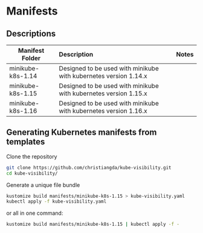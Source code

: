 # Manifests

## Descriptions

| Manifest Folder   | Description                                                      | Notes |
| ----------------- | :--------------------------------------------------------------- | :---- |
| minikube-k8s-1.14 | Designed to be used with minikube with kubernetes version 1.14.x |       |
| minikube-k8s-1.15 | Designed to be used with minikube with kubernetes version 1.15.x |       |
| minikube-k8s-1.16 | Designed to be used with minikube with kubernetes version 1.16.x |       |

## Generating Kubernetes manifests from templates

Clone the repository

```bash
git clone https://github.com/christiangda/kube-visibility.git
cd kube-visibility/
```

Generate a unique file bundle

```bash
kustomize build manifests/minikube-k8s-1.15 > kube-visibility.yaml
kubectl apply -f kube-visibility.yaml
```

or all in one command:

```bash
kustomize build manifests/minikube-k8s-1.15 | kubectl apply -f -
```
